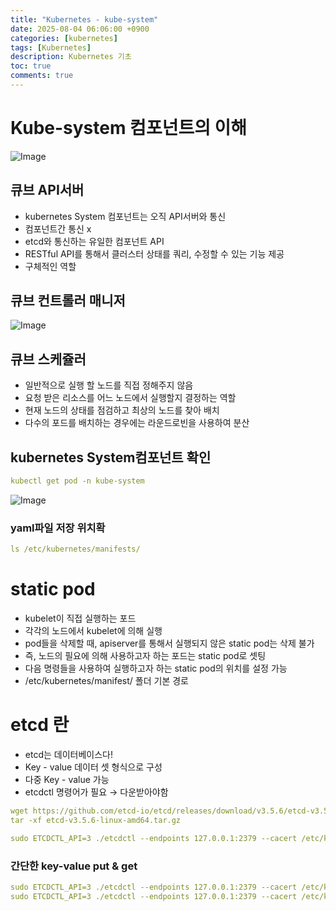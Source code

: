 ```yaml
---
title: "Kubernetes - kube-system"
date: 2025-08-04 06:06:00 +0900
categories: [kubernetes]
tags: [Kubernetes]
description: Kubernetes 기초
toc: true
comments: true
---
```


# Kube-system 컴포넌트의 이해

![Image](https://prod-files-secure.s3.us-west-2.amazonaws.com/e6db513d-ec54-40ff-aa74-2487b0bcfe15/b231983e-0ca9-463d-a773-6c60f2c51f50/Untitled.png?X-Amz-Algorithm=AWS4-HMAC-SHA256&X-Amz-Content-Sha256=UNSIGNED-PAYLOAD&X-Amz-Credential=ASIAZI2LB4667XP7TEDP%2F20250804%2Fus-west-2%2Fs3%2Faws4_request&X-Amz-Date=20250804T064835Z&X-Amz-Expires=3600&X-Amz-Security-Token=IQoJb3JpZ2luX2VjEAYaCXVzLXdlc3QtMiJIMEYCIQC6f%2FdiiuVUmZqydd1d5cD3RMYICJB021ObHn%2F7blphyQIhAP%2Bo%2BnGG%2BluuvJy8BWmvfnnRTj%2BoLUMbQR92wTFQfgRNKv8DCD8QABoMNjM3NDIzMTgzODA1IgylplhuCbsdQ7aIyyIq3ANxRJWdHF3YhXV%2FuIh7rxZpl4VEeweJyT8PdmmRDYRXBWQJ54oGn45Gqi4t6mVdPRoMFmAgBGmS1%2FRwYnal5D%2Flt1tu93fGWkKPHNMkjs4BNScyzufaNkUFH%2BV0ql5pAN8BRjGKqFarIKS8T9s%2BJll2K%2BQKDLM70Ezy0r7w%2FIUNckusF3QewaDzkJqQu6hehkf0Vcpo4WxTSeeAP081hHUWUIEAeOk9jILvsLEOFyFnhjLP71ERoXSSPkq5SeQDvt6%2F9Qs%2FGrZTjegGnbVje4adgjbgWjhOjQhaUerQaJvuTOD0JMKQ7VSCEaBF7IK7tkaPAw9t9ANW9yqv6qp4JjfhCt%2BMJd2Lnw0vy1MQ5BQ%2Bp4zrYz6eftEwYtP6P3c6hpDofX2AClQAFLPxsEoT%2FRjuVdNoCy1R29j778Tb3u3xkS9fPVOs1jMamqh9IY7ZwKqIJrwgSOu5kfmsta9%2FxqRwEbdlauXJATK%2Bjr9LN6cbFdOhgQsyelDg9V5k8SfHTlgGBedqAMzsaYBCfoOyq8muk7QFFJoRUfES7uIxggmhWJ9kJw2gDIeRH0neEUfcYQNnfQZe5meN0ZMOK2XqsTXcj5OC8WyoPT0sFUwpvkGz1Fv5xhl1rt%2BquBQsQDDnjcHEBjqkAZkgAG%2B5R0SA0bsWWuhN2ToGmLMwL0AA4TlBvDxDfi3yYjJ1PcCZAbenZvdttYErgH0HvYGHaV9RYCOn58SvO3X8RZtHZHBBS0vxppwAU4y%2B89TIu0Gc5Ikp1mprDrs2aKKiBC6tpXbLQceuvYTD%2FK8me3TYKXjRu01XawAJXnNUoksbB43IQQy%2BtQ2v%2FmfNN26EUFAicWBdAQgMaELgrE2HUuCS&X-Amz-Signature=444ff4755f942461de558593edf601d64bc71f184590d26dbf764a3980bf8cd6&X-Amz-SignedHeaders=host&x-amz-checksum-mode=ENABLED&x-id=GetObject)

## 큐브 API서버 

- kubernetes System 컴포넌트는 오직 API서버와 통신
- 컴포넌트간 통신 x
- etcd와 통신하는 유일한 컴포넌트 API
- RESTful API를 통해서 클러스터 상태를 쿼리, 수정할 수 있는 기능 제공
- 구체적인 역할
## 큐브 컨트롤러 매니저

![Image](https://prod-files-secure.s3.us-west-2.amazonaws.com/e6db513d-ec54-40ff-aa74-2487b0bcfe15/5ef47069-72a4-43fe-9427-e42fc25b70d8/Untitled.png?X-Amz-Algorithm=AWS4-HMAC-SHA256&X-Amz-Content-Sha256=UNSIGNED-PAYLOAD&X-Amz-Credential=ASIAZI2LB4667XP7TEDP%2F20250804%2Fus-west-2%2Fs3%2Faws4_request&X-Amz-Date=20250804T064835Z&X-Amz-Expires=3600&X-Amz-Security-Token=IQoJb3JpZ2luX2VjEAYaCXVzLXdlc3QtMiJIMEYCIQC6f%2FdiiuVUmZqydd1d5cD3RMYICJB021ObHn%2F7blphyQIhAP%2Bo%2BnGG%2BluuvJy8BWmvfnnRTj%2BoLUMbQR92wTFQfgRNKv8DCD8QABoMNjM3NDIzMTgzODA1IgylplhuCbsdQ7aIyyIq3ANxRJWdHF3YhXV%2FuIh7rxZpl4VEeweJyT8PdmmRDYRXBWQJ54oGn45Gqi4t6mVdPRoMFmAgBGmS1%2FRwYnal5D%2Flt1tu93fGWkKPHNMkjs4BNScyzufaNkUFH%2BV0ql5pAN8BRjGKqFarIKS8T9s%2BJll2K%2BQKDLM70Ezy0r7w%2FIUNckusF3QewaDzkJqQu6hehkf0Vcpo4WxTSeeAP081hHUWUIEAeOk9jILvsLEOFyFnhjLP71ERoXSSPkq5SeQDvt6%2F9Qs%2FGrZTjegGnbVje4adgjbgWjhOjQhaUerQaJvuTOD0JMKQ7VSCEaBF7IK7tkaPAw9t9ANW9yqv6qp4JjfhCt%2BMJd2Lnw0vy1MQ5BQ%2Bp4zrYz6eftEwYtP6P3c6hpDofX2AClQAFLPxsEoT%2FRjuVdNoCy1R29j778Tb3u3xkS9fPVOs1jMamqh9IY7ZwKqIJrwgSOu5kfmsta9%2FxqRwEbdlauXJATK%2Bjr9LN6cbFdOhgQsyelDg9V5k8SfHTlgGBedqAMzsaYBCfoOyq8muk7QFFJoRUfES7uIxggmhWJ9kJw2gDIeRH0neEUfcYQNnfQZe5meN0ZMOK2XqsTXcj5OC8WyoPT0sFUwpvkGz1Fv5xhl1rt%2BquBQsQDDnjcHEBjqkAZkgAG%2B5R0SA0bsWWuhN2ToGmLMwL0AA4TlBvDxDfi3yYjJ1PcCZAbenZvdttYErgH0HvYGHaV9RYCOn58SvO3X8RZtHZHBBS0vxppwAU4y%2B89TIu0Gc5Ikp1mprDrs2aKKiBC6tpXbLQceuvYTD%2FK8me3TYKXjRu01XawAJXnNUoksbB43IQQy%2BtQ2v%2FmfNN26EUFAicWBdAQgMaELgrE2HUuCS&X-Amz-Signature=6ab9fa1bdc83fb1017f8e35cf188d1d29b2aaccc25420ec12e7f62438068a58e&X-Amz-SignedHeaders=host&x-amz-checksum-mode=ENABLED&x-id=GetObject)

## 큐브 스케쥴러

- 일반적으로 실행 할 노드를 직접 정해주지 않음
- 요청 받은 리소스를 어느 노드에서 실행할지 결정하는 역할
- 현재 노드의 상태를 점검하고 최상의 노드를 찾아 배치
- 다수의 포드를 배치하는 경우에는 라운드로빈을 사용하여 분산
## kubernetes System컴포넌트 확인

```yaml
kubectl get pod -n kube-system
```

![Image](https://prod-files-secure.s3.us-west-2.amazonaws.com/e6db513d-ec54-40ff-aa74-2487b0bcfe15/a39272d3-e754-49e8-9357-c94342b1bb23/Untitled.png?X-Amz-Algorithm=AWS4-HMAC-SHA256&X-Amz-Content-Sha256=UNSIGNED-PAYLOAD&X-Amz-Credential=ASIAZI2LB4667XP7TEDP%2F20250804%2Fus-west-2%2Fs3%2Faws4_request&X-Amz-Date=20250804T064835Z&X-Amz-Expires=3600&X-Amz-Security-Token=IQoJb3JpZ2luX2VjEAYaCXVzLXdlc3QtMiJIMEYCIQC6f%2FdiiuVUmZqydd1d5cD3RMYICJB021ObHn%2F7blphyQIhAP%2Bo%2BnGG%2BluuvJy8BWmvfnnRTj%2BoLUMbQR92wTFQfgRNKv8DCD8QABoMNjM3NDIzMTgzODA1IgylplhuCbsdQ7aIyyIq3ANxRJWdHF3YhXV%2FuIh7rxZpl4VEeweJyT8PdmmRDYRXBWQJ54oGn45Gqi4t6mVdPRoMFmAgBGmS1%2FRwYnal5D%2Flt1tu93fGWkKPHNMkjs4BNScyzufaNkUFH%2BV0ql5pAN8BRjGKqFarIKS8T9s%2BJll2K%2BQKDLM70Ezy0r7w%2FIUNckusF3QewaDzkJqQu6hehkf0Vcpo4WxTSeeAP081hHUWUIEAeOk9jILvsLEOFyFnhjLP71ERoXSSPkq5SeQDvt6%2F9Qs%2FGrZTjegGnbVje4adgjbgWjhOjQhaUerQaJvuTOD0JMKQ7VSCEaBF7IK7tkaPAw9t9ANW9yqv6qp4JjfhCt%2BMJd2Lnw0vy1MQ5BQ%2Bp4zrYz6eftEwYtP6P3c6hpDofX2AClQAFLPxsEoT%2FRjuVdNoCy1R29j778Tb3u3xkS9fPVOs1jMamqh9IY7ZwKqIJrwgSOu5kfmsta9%2FxqRwEbdlauXJATK%2Bjr9LN6cbFdOhgQsyelDg9V5k8SfHTlgGBedqAMzsaYBCfoOyq8muk7QFFJoRUfES7uIxggmhWJ9kJw2gDIeRH0neEUfcYQNnfQZe5meN0ZMOK2XqsTXcj5OC8WyoPT0sFUwpvkGz1Fv5xhl1rt%2BquBQsQDDnjcHEBjqkAZkgAG%2B5R0SA0bsWWuhN2ToGmLMwL0AA4TlBvDxDfi3yYjJ1PcCZAbenZvdttYErgH0HvYGHaV9RYCOn58SvO3X8RZtHZHBBS0vxppwAU4y%2B89TIu0Gc5Ikp1mprDrs2aKKiBC6tpXbLQceuvYTD%2FK8me3TYKXjRu01XawAJXnNUoksbB43IQQy%2BtQ2v%2FmfNN26EUFAicWBdAQgMaELgrE2HUuCS&X-Amz-Signature=93dcf94e391151376060cfda48c92dd931647144402ef93a3828cbda9abea01e&X-Amz-SignedHeaders=host&x-amz-checksum-mode=ENABLED&x-id=GetObject)

### yaml파일 저장 위치확

```yaml
ls /etc/kubernetes/manifests/
```

# static pod

- kubelet이 직접 실행하는 포드
- 각각의 노드에서 kubelet에 의해 실행
- pod들을 삭제할 때, apiserver를 통해서 실행되지 않은  static pod는 삭제 불가
- 즉, 노드의 필요에 의해 사용하고자 하는 포드는 static pod로 셋팅
- 다음 명령들을 사용하여 실행하고자 하는  static pod의 위치를 설정 가능
- /etc/kubernetes/manifest/ 폴더 기본 경로
# etcd 란

- etcd는 데이터베이스다!
- Key - value 데이터 셋 형식으로 구성
- 다중 Key - value 가능
- etcdctl 명령어가 필요 → 다운받아야함
```yaml
wget https://github.com/etcd-io/etcd/releases/download/v3.5.6/etcd-v3.5.6-linux-amd64.tar.gz
tar -xf etcd-v3.5.6-linux-amd64.tar.gz

sudo ETCDCTL_API=3 ./etcdctl --endpoints 127.0.0.1:2379 --cacert /etc/kubernetes/pki/etcd/ca.crt --cert /etc/kubernetes/pki/etcd/server.crt --key /etc/kubernetes/pki/etcd/server.key get / --prefix --keys-only
```

### 간단한 key-value put & get

```yaml
sudo ETCDCTL_API=3 ./etcdctl --endpoints 127.0.0.1:2379 --cacert /etc/kubernetes/pki/etcd/ca.crt --cert /etc/kubernetes/pki/etcd/server.crt --key /etc/kubernetes/pki/etcd/server.key  put key1 value1
sudo ETCDCTL_API=3 ./etcdctl --endpoints 127.0.0.1:2379 --cacert /etc/kubernetes/pki/etcd/ca.crt --cert /etc/kubernetes/pki/etcd/server.crt --key /etc/kubernetes/pki/etcd/server.key get key1
```


